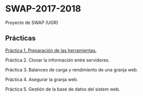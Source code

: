 # SWAP-2017-2018
Proyecto de SWAP (UGR)

## Prácticas

[Práctica 1. Preparación de las herramientas.](./P1/p1.md)

Práctica 2. Clonar la información entre servidores.

Práctica 3. Balanceo de carga y rendimiento de una granja web.

Práctica 4. Asegurar la granja web.

Práctica 5. Gestión de la base de datos del sistem web.


